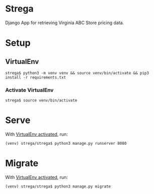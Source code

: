 # Strega

Django App for retrieving Virginia ABC Store pricing data.

# Setup

## VirtualEnv
```
strega$ python3 -m venv venv && source venv/bin/activate && pip3 install -r requirements.txt
```

### Activate VirtualEnv
```
strega$ source venv/bin/activate
```

# Serve

With [VirtualEnv activated](#activate-virtualenv), run:
```
(venv) strega/strega$ python3 manage.py runserver 8080
```

# Migrate
With [VirtualEnv activated](#activate-virtualenv), run:
```
(venv) strega/strega$ python3 manage.py migrate
```

